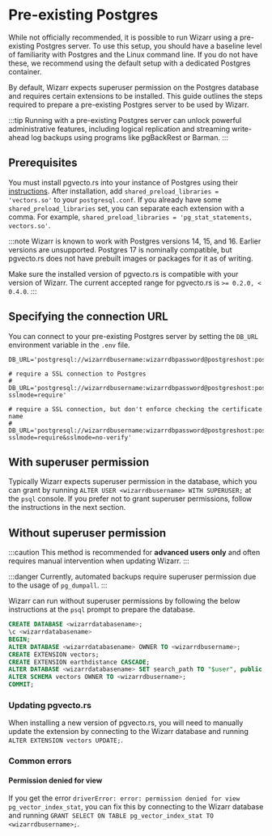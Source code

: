# Pre-existing Postgres

While not officially recommended, it is possible to run Wizarr using a pre-existing Postgres server. To use this setup, you should have a baseline level of familiarity with Postgres and the Linux command line. If you do not have these, we recommend using the default setup with a dedicated Postgres container.

By default, Wizarr expects superuser permission on the Postgres database and requires certain extensions to be installed. This guide outlines the steps required to prepare a pre-existing Postgres server to be used by Wizarr.

:::tip
Running with a pre-existing Postgres server can unlock powerful administrative features, including logical replication and streaming write-ahead log backups using programs like pgBackRest or Barman.
:::

## Prerequisites

You must install pgvecto.rs into your instance of Postgres using their [instructions][vectors-install]. After installation, add `shared_preload_libraries = 'vectors.so'` to your `postgresql.conf`. If you already have some `shared_preload_libraries` set, you can separate each extension with a comma. For example, `shared_preload_libraries = 'pg_stat_statements, vectors.so'`.

:::note
Wizarr is known to work with Postgres versions 14, 15, and 16. Earlier versions are unsupported. Postgres 17 is nominally compatible, but pgvecto.rs does not have prebuilt images or packages for it as of writing.

Make sure the installed version of pgvecto.rs is compatible with your version of Wizarr. The current accepted range for pgvecto.rs is `>= 0.2.0, < 0.4.0`.
:::

## Specifying the connection URL

You can connect to your pre-existing Postgres server by setting the `DB_URL` environment variable in the `.env` file.

```
DB_URL='postgresql://wizarrdbusername:wizarrdbpassword@postgreshost:postgresport/wizarrdatabasename'

# require a SSL connection to Postgres
# DB_URL='postgresql://wizarrdbusername:wizarrdbpassword@postgreshost:postgresport/wizarrdatabasename?sslmode=require'

# require a SSL connection, but don't enforce checking the certificate name
# DB_URL='postgresql://wizarrdbusername:wizarrdbpassword@postgreshost:postgresport/wizarrdatabasename?sslmode=require&sslmode=no-verify'
```

## With superuser permission

Typically Wizarr expects superuser permission in the database, which you can grant by running `ALTER USER <wizarrdbusername> WITH SUPERUSER;` at the `psql` console. If you prefer not to grant superuser permissions, follow the instructions in the next section.

## Without superuser permission

:::caution
This method is recommended for **advanced users only** and often requires manual intervention when updating Wizarr.
:::

:::danger
Currently, automated backups require superuser permission due to the usage of `pg_dumpall`.
:::

Wizarr can run without superuser permissions by following the below instructions at the `psql` prompt to prepare the database.

```sql title="Set up Postgres for Wizarr"
CREATE DATABASE <wizarrdatabasename>;
\c <wizarrdatabasename>
BEGIN;
ALTER DATABASE <wizarrdatabasename> OWNER TO <wizarrdbusername>;
CREATE EXTENSION vectors;
CREATE EXTENSION earthdistance CASCADE;
ALTER DATABASE <wizarrdatabasename> SET search_path TO "$user", public, vectors;
ALTER SCHEMA vectors OWNER TO <wizarrdbusername>;
COMMIT;
```

### Updating pgvecto.rs

When installing a new version of pgvecto.rs, you will need to manually update the extension by connecting to the Wizarr database and running `ALTER EXTENSION vectors UPDATE;`.

### Common errors

#### Permission denied for view

If you get the error `driverError: error: permission denied for view pg_vector_index_stat`, you can fix this by connecting to the Wizarr database and running `GRANT SELECT ON TABLE pg_vector_index_stat TO <wizarrdbusername>;`.

[vectors-install]: https://docs.pgvecto.rs/getting-started/installation.html

